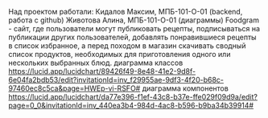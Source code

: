 Над проектом работали:
Кидалов Максим, МПБ-101-О-01 (backend, работа с github)
Животова Алина, МПБ-101-О-01 (диаграммы)
Foodgram - сайт, где пользователи могут публиковать рецепты, подписываться на публикации других пользователей, добавлять понравившиеся рецепты в список избранное, а перед походом в магазин скачивать сводный список продуктов, необходимых для приготовления одного или нескольких выбранных блюд.
диаграмма классов
https://lucid.app/lucidchart/89426f49-8e48-41e2-9d8f-6e04fa2bdb53/edit?invitationId=inv_f29955ae-9df3-4f20-b68c-97460ec8c5ca&page=HWEp-vi-RSFO#
диаграмма компонентов
https://lucid.app/lucidchart/da77e396-f1ef-43c8-b37e-ffe029f09d9a/edit?page=0_0&invitationId=inv_440ea3b4-984d-4ac8-b596-b9ba34b39914#
